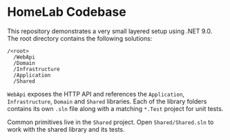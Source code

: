 # HomeLab Codebase

This repository demonstrates a very small layered setup using .NET 9.0. The root directory contains the following solutions:

```
/<root>
  /WebApi
  /Domain
  /Infrastructure
  /Application
  /Shared
```

`WebApi` exposes the HTTP API and references the `Application`, `Infrastructure`, `Domain` and `Shared` libraries. Each of the library folders contains its own `.sln` file along with a matching `*.Test` project for unit tests.

Common primitives live in the `Shared` project. Open `Shared/Shared.sln` to work with the shared library and its tests.
